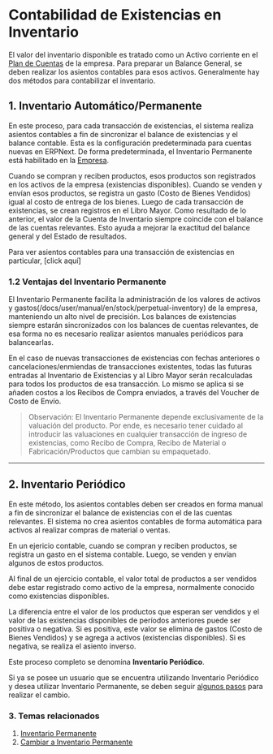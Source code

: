 <!-- add-breadcrumbs -->
# Contabilidad de Existencias en Inventario

El valor del inventario disponible es tratado como un Activo corriente en el [Plan de Cuentas](/docs/user/manual/en/accounts/chart-of-accounts) de la empresa. Para preparar un Balance General, se deben realizar los asientos contables para esos activos. Generalmente hay dos métodos para contabilizar el inventario.  

## 1. Inventario Automático/Permanente

En este proceso, para cada transacción de existencias, el sistema realiza 
asientos contables a fin de sincronizar el balance de existencias y el balance contable. Esta es la 
configuración predeterminada para cuentas nuevas en ERPNext. De forma predeterminada, el Inventario Permanente está habilitado en la [Empresa](/docs/user/manual/en/setting-up/company-setup#23-stock-settings).

Cuando se compran y reciben productos, esos productos son registrados en los activos de la empresa
(existencias disponibles). Cuando se venden y envían esos productos, se registra
un gasto (Costo de Bienes Vendidos) igual al costo de entrega de los bienes. 
Luego de cada transacción de existencias, se crean registros en el Libro Mayor. Como resultado
de lo anterior, el valor de la Cuenta de Inventario siempre coincide con el balance de las cuentas relevantes. 
Esto ayuda a mejorar la exactitud del balance general y del Estado de
resultados.

Para ver asientos contables para una transacción de existencias en particular,
[click aquí]

### 1.2 Ventajas del Inventario Permanente

El Inventario Permanente facilita la administración de los valores de activos y gastos(/docs/user/manual/en/stock/perpetual-inventory) de la empresa, manteniendo un alto nivel de precisión. Los balances de existencias siempre estarán sincronizados con los balances de cuentas relevantes, de esa forma no es necesario realizar asientos manuales periódicos para balancearlas. 

En el caso de nuevas transacciones de existencias con fechas anteriores o cancelaciones/enmiendas de transacciones existentes, todas las futuras entradas al Inventario de Existencias y al Libro Mayor serán recalculadas para 
todos los productos de esa transacción. Lo mismo se aplica 
si se añaden costos a los Recibos de Compra enviados, a través 
del Voucher de Costo de Envío. 

> Observación: El Inventario Permanente depende exclusivamente de la valuación del producto. 
Por ende, es necesario tener cuidado al introducir las valuaciones en cualquier transacción 
de ingreso de existencias, como Recibo de Compra, Recibo de Material o 
Fabricación/Productos que cambian su empaquetado.

* * *

## 2. Inventario Periódico

En este método, los asientos contables deben ser creados en forma manual a fin de sincronizar el balance de existencias con el de las cuentas relevantes. El sistema no crea
asientos contables de forma automática para activos al realizar compras de material 
o ventas. 

En un ejericio contable, cuando se compran y reciben productos, se registra un gasto 
en el sistema contable. Luego, se venden y envían algunos de estos productos.

Al final de un ejercicio contable, el valor total de productos a ser vendidos 
debe estar registrado como activo de la empresa, normalmente conocido como existencias disponibles. 

La diferencia entre el valor de los productos que esperan ser vendidos y 
el valor de las existencias disponibles de períodos anteriores puede ser positiva o negativa. Si 
es positiva, este valor se elimina de gastos (Costo de Bienes Vendidos) y se 
agrega a activos (existencias disponibles). Si es negativa, se realiza el
asiento inverso. 

Este proceso completo se denomina **Inventario Periódico**.

Si ya se posee un usuario que se encuentra utilizando Inventario Periódico y desea utilizar Inventario 
Permanente, se deben seguir [algunos pasos](/docs/user/manual/en/stock/articles/migrate-to-perpetual-inventory) para realizar el cambio. 

### 3. Temas relacionados
1. [Inventario Permanente](/docs/user/manual/en/stock/perpetual-inventory)
1. [Cambiar a Inventario Permanente](/docs/user/manual/en/stock/articles/migrate-to-perpetual-inventory)